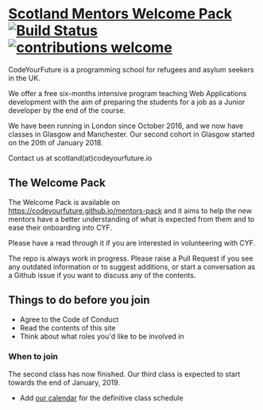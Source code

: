 # [Scotland Mentors Welcome Pack](https://codeyourfuture.github.io/mentors-pack/) [![Build Status](https://travis-ci.org/CodeYourFuture/mentors-pack-contents.svg?branch=master)](https://travis-ci.org/CodeYourFuture/mentors-pack-contents) [![contributions welcome](https://img.shields.io/badge/contributions-welcome-brightgreen.svg?style=flat)](https://github.com/CodeYourFuture/mentors-pack-contents/blob/master/CONTRIBUTING.md)

CodeYourFuture is a programming school for refugees and asylum seekers in the UK.

We offer a free six-months intensive program teaching Web Applications development with the aim of preparing the students for a job as a Junior developer by the end of the course.

We have been running in London since October 2016, and we now have classes in Glasgow and Manchester. Our second cohort in Glasgow started on the 20th of January 2018.

Contact us at scotland(at)codeyourfuture.io

## The Welcome Pack

The Welcome Pack is available on https://codeyourfuture.github.io/mentors-pack and it aims to help the new mentors have a better understanding of what is expected from them and to ease their onboarding into CYF.

Please have a read through it if you are interested in volunteering with CYF.

The repo is always work in progress. Please raise a Pull Request if you see any outdated information or to suggest additions, or start  a conversation as a Github issue if you want to discuss any of the contents.

## Things to do before you join
- Agree to the Code of Conduct
- Read the contents of this site
- Think about what roles you'd like to be involved in

### When to join
The second class has now finished. Our third class is expected to start towards the end of January, 2019.

- Add [our calendar](https://calendar.google.com/calendar/b/1?cid=Y29kZXlvdXJmdXR1cmUuaW9fYmswNDFocTNkdm9zdjBidmdkN2wwb2lwY2tAZ3JvdXAuY2FsZW5kYXIuZ29vZ2xlLmNvbQ) for the definitive class schedule

